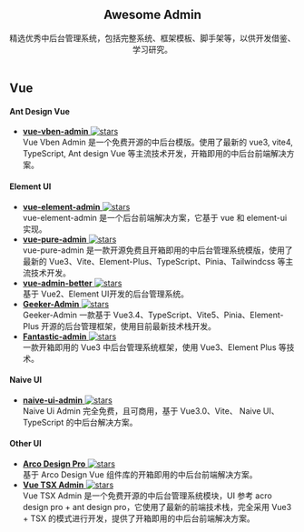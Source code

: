 <h2 align='center'>Awesome Admin</h2>

<p align='center'>
精选优秀中后台管理系统，包括完整系统、框架模板、脚手架等，以供开发借鉴、学习研究。
<br><br>


## Vue

#### Ant Design Vue

- [**vue-vben-admin** ![stars](https://img.shields.io/github/stars/vbenjs/vue-vben-admin?style=flat-square&logo=GitHub)](https://github.com/vbenjs/vue-vben-admin) \
Vue Vben Admin 是一个免费开源的中后台模版。使用了最新的 vue3, vite4, TypeScript, Ant design Vue 等主流技术开发，开箱即用的中后台前端解决方案。

#### Element UI

- [**vue-element-admin** ![stars](https://img.shields.io/github/stars/PanJiaChen/vue-element-admin?style=flat-square&logo=GitHub)](https://github.com/PanJiaChen/vue-element-admin) \
vue-element-admin 是一个后台前端解决方案，它基于 vue 和 element-ui 实现。
- [**vue-pure-admin** ![stars](https://img.shields.io/github/stars/pure-admin/vue-pure-admin?style=flat-square&logo=GitHub)](https://github.com/pure-admin/vue-pure-admin) \
vue-pure-admin 是一款开源免费且开箱即用的中后台管理系统模版，使用了最新的 Vue3、Vite、Element-Plus、TypeScript、Pinia、Tailwindcss 等主流技术开发。
- [**vue-admin-better** ![stars](https://img.shields.io/github/stars/chuzhixin/vue-admin-better?style=flat-square&logo=GitHub)](https://github.com/chuzhixin/vue-admin-better) \
基于 Vue2、Element UI开发的后台管理系统。
- [**Geeker-Admin** ![stars](https://img.shields.io/github/stars/HalseySpicy/Geeker-Admin?style=flat-square&logo=GitHub)](https://github.com/HalseySpicy/Geeker-Admin) \
Geeker-Admin 一款基于 Vue3.4、TypeScript、Vite5、Pinia、Element-Plus 开源的后台管理框架，使用目前最新技术栈开发。
- [**Fantastic-admin** ![stars](https://img.shields.io/github/stars/fantastic-admin/basic?style=flat-square&logo=GitHub)](https://github.com/fantastic-admin/basic) \
一款开箱即用的 Vue3 中后台管理系统框架，使用 Vue3、Element Plus 等技术。

#### Naive UI
- [**naive-ui-admin** ![stars](https://img.shields.io/github/stars/jekip/naive-ui-admin?style=flat-square&logo=GitHub)](https://github.com/jekip/naive-ui-admin) \
Naive Ui Admin 完全免费，且可商用，基于 Vue3.0、Vite、 Naive UI、TypeScript 的中后台解决方案。

#### Other UI
- [**Arco Design Pro** ![stars](https://img.shields.io/github/stars/arco-design/arco-design-pro-vue?style=flat-square&logo=GitHub)](https://github.com/arco-design/arco-design-pro-vue) \
基于 Arco Design Vue 组件库的开箱即用的中后台前端解决方案。
- [**Vue TSX Admin** ![stars](https://img.shields.io/github/stars/manyuemeiquqi/vue-tsx-admin?style=flat-square&logo=GitHub)](https://github.com/manyuemeiquqi/vue-tsx-admin) \
Vue TSX Admin 是一个免费开源的中后台管理系统模块，UI 参考 acro design pro + ant design pro，它使用了最新的前端技术栈，完全采用 Vue3 + TSX 的模式进行开发，提供了开箱即用的中后台前端解决方案。